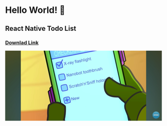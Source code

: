 # Hello World! 👋
## React Native Todo List
### [Downlad Link](./Todo.apk)
![application](./assets/images/design.jpg)